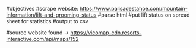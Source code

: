 #objectives
#scrape website: https://www.palisadestahoe.com/mountain-information/lift-and-grooming-status
#parse html
#put lift status on spread sheet for statistics
#output to csv


#source website found -> https://vicomap-cdn.resorts-interactive.com/api/maps/152

#